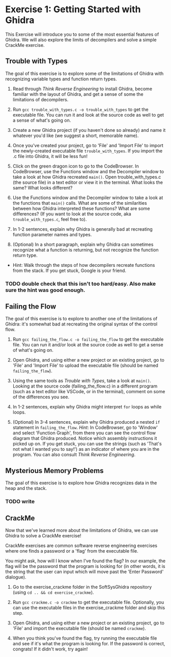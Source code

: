 # Exercise 1: Getting Started with Ghidra

This Exercise will introduce you to some of the most essential features of Ghidra.
We will also explore the limits of decompilers and solve a simple CrackMe exercise.

## Trouble with Types
The goal of this exercise is to explore some of the limitations of Ghidra with
recognizing variable types and function return types.

1) Read through *Think Reverse Engineering* to install Ghidra, become familiar with
the layout of Ghidra, and get a sense of some the limitations of decompilers.

2) Run `gcc trouble_with_types.c -o trouble_with_types` to get the executable file.
You can run it and look at the source code as well to get a sense of what's going on.

3) Create a new Ghidra project (if you haven't done so already) and name it
whatever you'd like (we suggest a short, memorable name).

4) Once you've created your project, go to 'File' and 'Import File' to import the
newly-created executable file `trouble_with_types`. If you import the .c file
into Ghidra, it will be less fun!

5) Click on the green dragon icon to go to the CodeBrowser. In CodeBrowser, use
the Functions window and the Decompiler window to take a look at how
Ghidra recreated `main()`. Open trouble_with_types.c (the source file) in a
text editor or view it in the terminal. What looks the same? What looks different?

6) Use the Functions window and the Decompiler window to take a look at the functions
that `main()` calls. What are some of the similarities between how Ghidra interpreted
these functions? What are some differences? (If you want to look at the source code,
  aka `trouble_with_types.c`, feel free to).

7) In 1-2 sentences, explain why Ghidra is generally bad at recreating
function parameter names and types.

8) (Optional) In a short paragraph, explain why Ghidra can sometimes recognize
what a function is returning, but not recognize the function return type.
- Hint: Walk through the steps of how decompilers recreate functions from the stack.
If you get stuck, Google is your friend.

### TODO double check that this isn't too hard/easy. Also make sure the hint was good enough.

## Failing the Flow
The goal of this exercise is to explore to another one of the limitations of Ghidra:
it's somewhat bad at recreating the original syntax of the control flow.

1) Run `gcc failing_the_flow.c -o failing_the_flow` to get the executable file.
You can run it and/or look at the source code as well to get a sense of what's going on.

2) Open Ghidra, and using either a new project or an existing project, go to 'File'
and 'Import File' to upload the executable file (should be named `failing_the_flow`).

3) Using the same tools as *Trouble with Types*, take a look at `main()`.
Looking at the source code (failing_the_flow.c) in a different program (such as a
  text editor like VSCode, or in the terminal), comment on some of the differences
  you see.

4) In 1-2 sentences, explain why Ghidra might interpret `for` loops as
while loops.

5) (Optional) In 3-4 sentences, explain why Ghidra produced a nested `if` statement
in `failing_the_flow`.
*Hint*: In CodeBrowser, go to 'Window' and select 'Function Graph', from there you
can see the control flow diagram that Ghidra produced. Notice which assembly instructions
it picked up on. If you get stuck, you can use the strings (such as 'That's not
what I wanted you to say!') as an indicator of where you are in the program. You
can also consult *Think Reverse Engineering*.

## Mysterious Memory Problems
The goal of this exercise is to explore how Ghidra recognizes data in the heap
and the stack.

### TODO write

## CrackMe
Now that we've learned more about the limitations of Ghidra, we can use Ghidra
to solve a CrackMe exercise!

CrackMe exercises are common software reverse engineering exercises where one
finds a password or a 'flag' from the executable file.

You might ask, how will I know when I've found the flag? In our example, the flag
will be the password that the program is looking for (in other words, it is the string
  that the user can input which will move past the 'Enter Password' dialogue).

1) Go to the exercise_crackme folder in the SoftSysGhidra repository (using `cd .. && cd exercise_crackme`).

2) Run `gcc crackme.c -o crackme` to get the executable file. Optionally, you can
use the executable files in the exercise_crackme folder and skip this step.

3) Open Ghidra, and using either a new project or an existing project, go to 'File'
and import the executable file (should be named `crackme`).

4) When you think you've found the flag, try running the executable file and
see if it's what the program is looking for. If the password is correct, congrats!
If it didn't work, try again!
